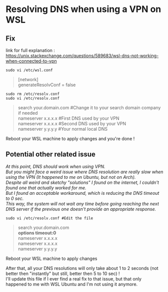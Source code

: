 # Resolving DNS when using a VPN on WSL

## Fix

link for full explanation : https://unix.stackexchange.com/questions/589683/wsl-dns-not-working-when-connected-to-vpn

```
sudo vi /etc/wsl.conf
```
> [network]   
> generateResolvConf = false

```
sudo rm /etc/resolv.conf 
sudo vi /etc/resolv.conf 
```

> search    your.domain.com #Change it to your search domain company if needed  
> nameserver    x.x.x.x     #First DNS used by your VPN  
> nameserver    x.x.x.x     #Second DNS used by your VPN  
> nameserver    y.y.y.y     #Your normal local DNS  

Reboot your WSL machine to apply changes and you're done !  
  
## Potential other related issue

*At this point, DNS should work when using VPN.*    
*But you might face a weird issue where DNS resolution are really slow when using the VPN (It happened to me on Ubuntu, but not on Arch).*    
*Despite all weird and sketchy "solutions" I found on the internet, I couldn't found one that actually worked for me.*    
*But I found an acceptable workaround, which is reducing the DNS timeout to 0 sec.*    
*This way, the system will not wait any time before going reaching the next DNS server if the previous one doesn't provide an appropriate response.*    

```
sudo vi /etc/resolv.conf #Edit the file
```

> search    your.domain.com   
> **options timeout:0**  
> nameserver    x.x.x.x       
> nameserver    x.x.x.x  
> nameserver    y.y.y.y  
  
Reboot your WSL machine to apply changes
  
After that, all your DNS resolutions will only take about 1 to 2 seconds (not better then "instantly" but still, better then 5 to 10 sec) !  
I'll update this file if I ever find a real fix to that issue, but that only happened to me with WSL Ubuntu and I'm not using it anymore.
